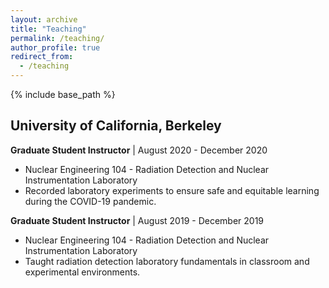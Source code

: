 ```yaml
---
layout: archive
title: "Teaching"
permalink: /teaching/
author_profile: true
redirect_from:
  - /teaching
---
```

{% include base_path %}
## University of California, Berkeley
**Graduate Student Instructor** | August 2020 - December 2020
* Nuclear Engineering 104 - Radiation Detection and Nuclear Instrumentation Laboratory
* Recorded laboratory experiments to ensure safe and equitable learning during the COVID-19 pandemic.

**Graduate Student Instructor** | August 2019 - December 2019
* Nuclear Engineering 104 - Radiation Detection and Nuclear Instrumentation Laboratory
* Taught radiation detection laboratory fundamentals in classroom and experimental environments.

